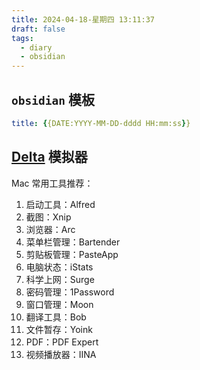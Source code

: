 ```yaml
---
title: 2024-04-18-星期四 13:11:37
draft: false
tags:
  - diary
  - obsidian
---
```

## `obsidian` 模板

```YAML
title: {{DATE:YYYY-MM-DD-dddd HH:mm:ss}}
```
## [Delta](https://twitter.com/hashtag/Delta?src=hashtag_click) 模拟器

Mac 常用工具推荐： 
1. 启动工具：Alfred 
2. 截图：Xnip 
3. 浏览器：Arc 
4. 菜单栏管理：Bartender
5. 剪贴板管理：PasteApp
6. 电脑状态：iStats
7. 科学上网：Surge 
8. 密码管理：1Password 
9. 窗口管理：Moon 
10. 翻译工具：Bob 
11. 文件暂存：Yoink 
12. PDF：PDF Expert 
13. 视频播放器：IINA